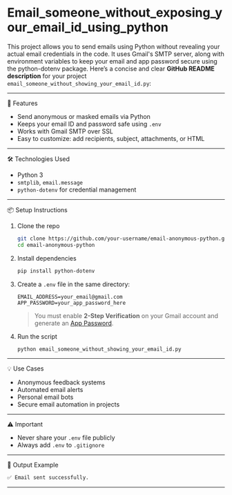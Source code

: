 # Email_someone_without_exposing_your_email_id_using_python
This project allows you to send emails using Python without revealing your actual email credentials in the code. It uses Gmail's SMTP server, along with environment variables to keep your email and app password secure using the python-dotenv package.
Here’s a concise and clear **GitHub README description** for your project `email_someone_without_showing_your_email_id.py`:

---

 🔐 Features

* Send anonymous or masked emails via Python
* Keeps your email ID and password safe using `.env`
* Works with Gmail SMTP over SSL
* Easy to customize: add recipients, subject, attachments, or HTML

---

🛠️ Technologies Used

* Python 3
* `smtplib`, `email.message`
* `python-dotenv` for credential management

---

 📦 Setup Instructions

1. Clone the repo

   ```bash
   git clone https://github.com/your-username/email-anonymous-python.git
   cd email-anonymous-python
   ```

2. Install dependencies

   ```bash
   pip install python-dotenv
   ```

3. Create a `.env` file in the same directory:

   ```
   EMAIL_ADDRESS=your_email@gmail.com
   APP_PASSWORD=your_app_password_here
   ```

   > You must enable **2-Step Verification** on your Gmail account and generate an [App Password](https://myaccount.google.com/apppasswords).

4. Run the script

   ```bash
   python email_someone_without_showing_your_email_id.py
   ```

---

💡 Use Cases

* Anonymous feedback systems
* Automated email alerts
* Personal email bots
* Secure email automation in projects

---

 ⚠️ Important

* Never share your `.env` file publicly
* Always add `.env` to `.gitignore`

---

 📩 Output Example

```bash
✅ Email sent successfully.
```

---
